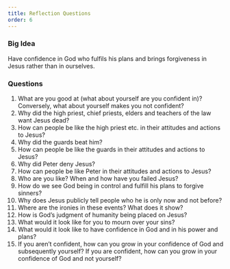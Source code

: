 ```yaml
---
title: Reflection Questions
order: 6
---
```


### Big Idea 
Have confidence in God who fulfils his plans and brings forgiveness in Jesus rather than in ourselves.

### Questions
1.    What are you good at (what about yourself are you confident in)? Conversely, what about yourself makes you not confident? 
2.    Why did the high priest, chief priests, elders and teachers of the law want Jesus dead? 
3.    How can people be like the high priest etc. in their attitudes and actions to Jesus? 
4.    Why did the guards beat him? 
5.    How can people be like the guards in their attitudes and actions to Jesus? 
6.    Why did Peter deny Jesus? 
7.    How can people be like Peter in their attitudes and actions to Jesus? 
7.    Who are you like? When and how have you failed Jesus? 
8.    How do we see God being in control and fulfill his plans to forgive sinners? 
9.    Why does Jesus publicly tell people who he is only now and not before? 
10.   Where are the ironies in these events? What does it show? 
11.   How is God’s judgment of humanity being placed on Jesus? 
12.   What would it look like for you to mourn over your sins? 
13.   What would it look like to have confidence in God and in his power and plans?
14.   If you aren’t confident, how can you grow in your confidence of God and subsequently yourself? If you are confident, how can you grow in your confidence of God and not yourself? 
